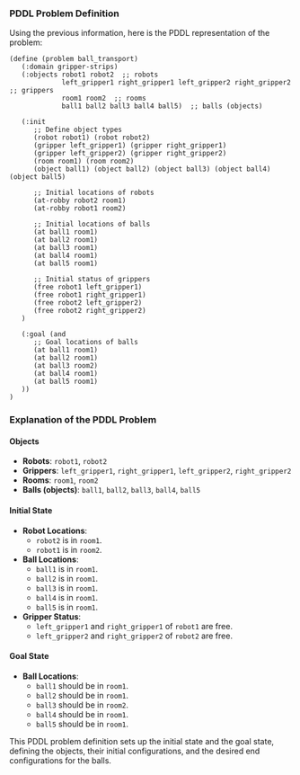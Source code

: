 ### PDDL Problem Definition

Using the previous information, here is the PDDL representation of the problem:

```pddl
(define (problem ball_transport)
   (:domain gripper-strips)
   (:objects robot1 robot2  ;; robots
             left_gripper1 right_gripper1 left_gripper2 right_gripper2  ;; grippers
             room1 room2  ;; rooms
             ball1 ball2 ball3 ball4 ball5)  ;; balls (objects)
   
   (:init 
      ;; Define object types
      (robot robot1) (robot robot2)
      (gripper left_gripper1) (gripper right_gripper1) 
      (gripper left_gripper2) (gripper right_gripper2)
      (room room1) (room room2)
      (object ball1) (object ball2) (object ball3) (object ball4) (object ball5)
      
      ;; Initial locations of robots
      (at-robby robot2 room1)
      (at-robby robot1 room2)

      ;; Initial locations of balls
      (at ball1 room1)
      (at ball2 room1)
      (at ball3 room1)
      (at ball4 room1)
      (at ball5 room1)
      
      ;; Initial status of grippers
      (free robot1 left_gripper1)
      (free robot1 right_gripper1)
      (free robot2 left_gripper2)
      (free robot2 right_gripper2)
   )

   (:goal (and 
      ;; Goal locations of balls
      (at ball1 room1)
      (at ball2 room1)
      (at ball3 room2)
      (at ball4 room1)
      (at ball5 room1)
   ))
)
```

### Explanation of the PDDL Problem

#### Objects
- **Robots**: `robot1`, `robot2`
- **Grippers**: `left_gripper1`, `right_gripper1`, `left_gripper2`, `right_gripper2`
- **Rooms**: `room1`, `room2`
- **Balls (objects)**: `ball1`, `ball2`, `ball3`, `ball4`, `ball5`

#### Initial State
- **Robot Locations**:
  - `robot2` is in `room1`.
  - `robot1` is in `room2`.
- **Ball Locations**:
  - `ball1` is in `room1`.
  - `ball2` is in `room1`.
  - `ball3` is in `room1`.
  - `ball4` is in `room1`.
  - `ball5` is in `room1`.
- **Gripper Status**:
  - `left_gripper1` and `right_gripper1` of `robot1` are free.
  - `left_gripper2` and `right_gripper2` of `robot2` are free.

#### Goal State
- **Ball Locations**:
  - `ball1` should be in `room1`.
  - `ball2` should be in `room1`.
  - `ball3` should be in `room2`.
  - `ball4` should be in `room1`.
  - `ball5` should be in `room1`.

This PDDL problem definition sets up the initial state and the goal state, defining the objects, their initial configurations, and the desired end configurations for the balls.